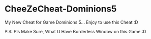 # CheeZeCheat-Dominions5

My New Cheat for Game Dominions 5... Enjoy to use this Cheat :D

P.S: Pls Make Sure, What U Have Borderless Window on this Game :D
